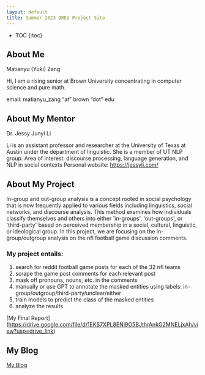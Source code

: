 ```yaml
---
layout: default
title: Summer 2023 DREU Project Site
---
```


* TOC
{:toc}

## About Me
Matianyu (Yuki) Zang

Hi, I am a rising senior at Brown University concentrating in computer science and pure math. 

email: matianyu_zang “at” brown “dot” edu

## About My Mentor
Dr. Jessy Junyi Li

Li is an assistant professor and researcher at the University of Texas at Austin under the department of linguistic. She is a member of UT NLP group.
Area of interest: discourse processing, language generation, and NLP in social contexts
Personal website: https://jessyli.com/

## About My Project
In-group and out-group analysis is a concept rooted in social psychology that is now frequently applied to various fields including linguistics, social networks, and discourse analysis. This method examines how individuals classify themselves and others into either 'in-groups', 'out-groups', or 'third-party' based on perceived membership in a social, cultural, linguistic, or ideological group. In this project, we are focusing on the in-group/outgroup analysis on the nfl football game discussion comments. 

### My project entails:
1. search for reddit football game posts for each of the 32 nfl teams
2. scrape the game post comments for each relevant post
3. mask off pronouns, nouns, etc. in the comments
4. manually or use GPT to annotate the masked entities using labels: in-group/outgroup/third-party/unclear/either
5. train models to predict the class of the masked entities
6. analyze the results

[My Final Report] (https://drive.google.com/file/d/1EKS7XPL8ENi9O5BJthrAnkG2MNELjxAh/view?usp=drive_link)

## My Blog

[My Blog](blog.html)
